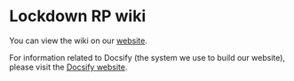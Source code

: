 # Lockdown RP wiki

You can view the wiki on our [website](https://lockdownrp-pz.github.io/#/).

For information related to Docsify (the system we use to build our website), please visit
the [Docsify website](https://docsify.js.org/#/).